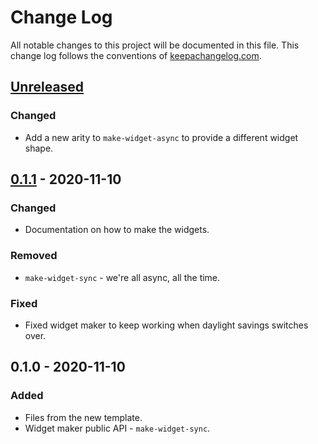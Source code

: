 # Change Log
All notable changes to this project will be documented in this file. This change log follows the conventions of [keepachangelog.com](http://keepachangelog.com/).

## [Unreleased]
### Changed
- Add a new arity to `make-widget-async` to provide a different widget shape.

## [0.1.1] - 2020-11-10
### Changed
- Documentation on how to make the widgets.

### Removed
- `make-widget-sync` - we're all async, all the time.

### Fixed
- Fixed widget maker to keep working when daylight savings switches over.

## 0.1.0 - 2020-11-10
### Added
- Files from the new template.
- Widget maker public API - `make-widget-sync`.

[Unreleased]: https://github.com/your-name/hermes.storm/compare/0.1.1...HEAD
[0.1.1]: https://github.com/your-name/hermes.storm/compare/0.1.0...0.1.1
